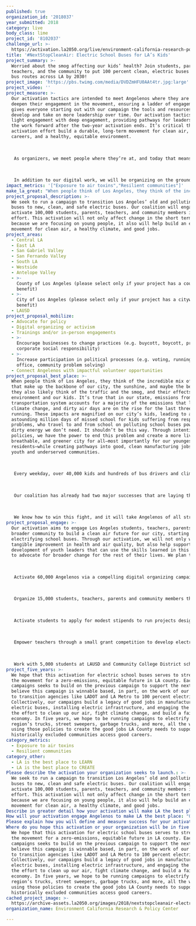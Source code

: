 ```yaml
---
published: true
organization_id: '2018037'
year_submitted: 2018
category: live
body_class: lime
project_id: '8102037'
challenge_url: >-
  https://activation.la2050.org/live/environment-california-research-policy-center/
title: '#NextStopCleanAir: Electric School Buses for LA’s Kids'
project_summary: >-
  Worried about the smog affecting our kids’ health? Join students, parents,
  teachers, and the community to put 100 percent clean, electric buses on school
  bus routes across LA by 2030!
project_image: 'https://pbs.twimg.com/media/DVDZmHFU0AAt4tr.jpg:large'
project_video: ''
project_measure: >-
  Our activation tactics are intended to meet Angelenos where they are at and
  deepen their engagement in the movement, ensuring a ladder of engagement that
  gives everyone starting out with our campaign the tools and resources to
  develop and take on more leadership over time. Our activation tactics combine
  light engagement with deep engagement, providing pathways for leaders to carry
  the work forward after the two-year activation ends. It’s critical that this
  activation effort build a durable, long-term movement for clean air, green
  careers, and a healthy, equitable environment.
   
   
   
   As organizers, we meet people where they’re at, and today that means activating people on social media. Through Facebook, Twitter, and Instagram, along with emails, text messaging, and other digital tools, we will activate Angelenos in a variety of tactics from tweetstorms to petitions, phone calls and more. Engagement means anyone who takes a specific, tangible action, whether it’s signing a petition, volunteering, placing a call, or asking their peers to get involved. 
   
   
   
   In addition to our digital work, we will be organizing on the ground with young people and parents across LA, from the classroom, to events, trainings, workshops, and more. Folks who get involved will be given opportunities to get more engaged. Activation means taking an action at school, at home, or in our communities, whether it be a petition, attending an event, or participating in a workforce development program.
impact_metrics: '["Exposure to air toxins","Resilient communities"]'
make_la_great: "When people think of Los Angeles, they think of the incredible mix of cultures that make up the backbone of our city, the sunshine, and maybe the beach. But they also likely think of the traffic and the smog, and their effects on our environment and our kids. It’s true that in our state, emissions from our transportation system accounts for a majority of the emissions that lead to climate change, and dirty air days are on the rise for the last three years running. These impacts are magnified on our city’s kids, leading to an astounding million days of missed school for kids suffering from respiratory problems, who travel to and from school on polluting school buses powered by dirty energy we don’t need. It shouldn’t be this way. Through intentional policies, we have the power to end this problem and create a more livable, breathable, and greener city for all—most importantly for our youngest residents—while creating pathways into good, clean manufacturing jobs for youth and underserved communities. \r\n \r\n \r\n \r\n Every weekday, over 40,000 kids and hundreds of bus drivers and climb aboard 1,300 school buses around Los Angeles. But what if these school buses were powered by electricity, generated from the sun and the wind? The LA County Electric Bus Coalition is working to convince the Los Angeles Unified School District (LAUSD) to take a critical step towards making our city the best place to live, cleaning up our air and creating a safer, healthier climate for the kids of today and tomorrow by transitioning its old polluting school buses to new, clean and safe electric buses by 2030 or sooner, that are manufactured right here in Southern California. \r\n \r\n \r\n \r\n Our coalition has already had two major successes that are laying the groundwork for an all-electric school bus fleet. First, we convinced LA Metro to make a historic commitment to transition its fleet of more than 2,400 buses to electric buses by 2030. Second, we won a commitment from the LA City Council to transition the Department of Transportation’s 350 buses to electric by 2030 or sooner. Together, both commitments represent more than a quarter of all transit buses in the state.\r\n \r\n \r\n \r\n We know how to win this fight, and it will take Angelenos of all stripes to make it happen. We will activate 100,000 students, teachers, parents and community members in our campaign, engaging them in activations as simple as signing a petition to training a teacher to turn out her students to an event in support of electric buses to engaging young people to monitor air quality on their daily bus commutes. The members of the LA County Electric Bus Coalition are committed to empowering kids to become leaders in their communities and build the movement fighting for a better city for decades to come, cleaning up our air, and creating good jobs for the region."
project_proposal_description: >-
  We seek to run a campaign to transition Los Angeles’ old and polluting school
  buses to new, clean, and safe electric buses. Our coalition will engage and
  activate 100,000 students, parents, teachers, and community members in the
  effort. This activation will not only affect change in the short term, but
  because we are focusing on young people, it also will help build an enduring
  movement for clean air, a healthy climate, and good jobs.
project_areas:
  - Central LA
  - East LA
  - San Gabriel Valley
  - San Fernando Valley
  - South LA
  - Westside
  - Antelope Valley
  - >-
    County of Los Angeles (please select only if your project has a countywide
    benefit)
  - >-
    City of Los Angeles (please select only if your project has a citywide
    benefit)
  - LAUSD
project_proposal_mobilize:
  - Advocate for policy
  - Digital organizing or activism
  - Trainings and/or in-person engagements
  - >-
    Encourage businesses to change practices (e.g. buycott, boycott, promote
    corporate social responsibility)
  - >-
    Increase participation in political processes (e.g. voting, running for
    office, community problem solving)
  - Connect Angelenos with impactful volunteer opportunities
project_proposal_best_place: >-
  When people think of Los Angeles, they think of the incredible mix of cultures
  that make up the backbone of our city, the sunshine, and maybe the beach. But
  they also likely think of the traffic and the smog, and their effects on our
  environment and our kids. It’s true that in our state, emissions from our
  transportation system accounts for a majority of the emissions that lead to
  climate change, and dirty air days are on the rise for the last three years
  running. These impacts are magnified on our city’s kids, leading to an
  astounding million days of missed school for kids suffering from respiratory
  problems, who travel to and from school on polluting school buses powered by
  dirty energy we don’t need. It shouldn’t be this way. Through intentional
  policies, we have the power to end this problem and create a more livable,
  breathable, and greener city for all—most importantly for our youngest
  residents—while creating pathways into good, clean manufacturing jobs for
  youth and underserved communities. 
   
   
   
   Every weekday, over 40,000 kids and hundreds of bus drivers and climb aboard 1,300 school buses around Los Angeles. But what if these school buses were powered by electricity, generated from the sun and the wind? The LA County Electric Bus Coalition is working to convince the Los Angeles Unified School District (LAUSD) to take a critical step towards making our city the best place to live, cleaning up our air and creating a safer, healthier climate for the kids of today and tomorrow by transitioning its old polluting school buses to new, clean and safe electric buses by 2030 or sooner, that are manufactured right here in Southern California. 
   
   
   
   Our coalition has already had two major successes that are laying the groundwork for an all-electric school bus fleet. First, we convinced LA Metro to make a historic commitment to transition its fleet of more than 2,400 buses to electric buses by 2030. Second, we won a commitment from the LA City Council to transition the Department of Transportation’s 350 buses to electric by 2030 or sooner. Together, both commitments represent more than a quarter of all transit buses in the state.
   
   
   
   We know how to win this fight, and it will take Angelenos of all stripes to make it happen. We will activate 100,000 students, teachers, parents and community members in our campaign, engaging them in activations as simple as signing a petition to training a teacher to turn out her students to an event in support of electric buses to engaging young people to monitor air quality on their daily bus commutes. The members of the LA County Electric Bus Coalition are committed to empowering kids to become leaders in their communities and build the movement fighting for a better city for decades to come, cleaning up our air, and creating good jobs for the region.
project_proposal_engage: >-
  Our activation aims to engage Los Angeles students, teachers, parents, and the
  broader community to build a clean air future for our city, starting with
  electrifying school buses. Through our activation, we will not only win a
  tangible improvement in health and air quality, but also help support the
  development of youth leaders that can use the skills learned in this campaign
  to advocate for broader change for the rest of their lives. We plan to:
   
    
   
   Activate 60,000 Angelenos via a compelling digital organizing campaign using our websites, social media, text alerts and more;
   
   
   
   Organize 15,000 students, teachers, parents and community members through on-the-ground trainings and workshops to advocate for a clean, electric bus future; 
   
   
   
   Activate students to apply for modest stipends to run projects designed to activate a combined total of 10,000 peers and parents within their community in support of electric school buses; selected projects, supported by the coalition, will also incorporate scholarships for the most fully realized projects; 
   
   
   
   Empower teachers through a small grant competition to develop electric school bus related projects. Combined, teachers will activate 10,000 students;
   
   
   
   Work with 5,000 students at LAUSD and Community College District schools like Rio Hondo and Antelope Valley to ensure that there is a robust pipeline from historically marginalized communities into careers in transportation electrification.
project_five_years: >-
  We hope that this activation for electric school buses serves to strengthen
  the movement for a zero-emissions, equitable future in LA county. Each of our
  campaigns seeks to build on the previous campaign to support the next. We
  believe this campaign is winnable based, in part, on the work of our coalition
  to transition agencies like LADOT and LA Metro to 100 percent electric buses.
  Collectively, our campaigns build a legacy of good jobs in manufacturing
  electric buses, installing electric infrastructure, and engaging the public in
  the effort to clean up our air, fight climate change, and build a fairer
  economy. In five years, we hope to be running campaigns to electrify the
  region’s trucks, street sweepers, garbage trucks, and more, all the while
  using those policies to create the good jobs LA County needs to support
  historically excluded communities access good careers.
category_metrics:
  - Exposure to air toxins
  - Resilient communities
category_other:
  - LA is the best place to LEARN
  - LA is the best place to CREATE
Please describe the activation your organization seeks to launch.: >-
  We seek to run a campaign to transition Los Angeles’ old and polluting school
  buses to new, clean and safe electric buses. Our coalition will engage and
  activate 100,000 students, parents, teachers, and community members in the
  effort. This activation will not only affect change in the short term, but
  because we are focusing on young people, it also will help build an enduring
  movement for clean air, a healthy climate, and good jobs.
Describe in greater detail how your activation will make LA the best place?: "When people think of Los Angeles, they think of the incredible mix of cultures that make up the backbone of our city, the sunshine, and maybe the beach. But they also likely think of the traffic and the smog, and their effects on our environment and our kids. It’s true that in our state, emissions from our transportation system accounts for a majority of the emissions that lead to climate change, and dirty air days are on the rise for the last three years running. These impacts are magnified on our city’s kids, leading to an astounding million days of missed school for kids suffering from respiratory problems, who travel to and from school on polluting school buses powered by dirty energy we don’t need. It shouldn’t be this way. Through intentional policies, we have the power to end this problem and create a more livable, breathable, and greener city for all—most importantly for our youngest residents—while creating pathways into good, clean manufacturing jobs for youth and underserved communities. \r\n\r\nEvery weekday, over 40,000 kids and hundreds of bus drivers and climb aboard 1,300 school buses around Los Angeles. But what if these school buses were powered by electricity, generated from the sun and the wind? The LA County Electric Bus Coalition is working to convince the Los Angeles Unified School District (LAUSD) to take a critical step towards making our city the best place to live, cleaning up our air and creating a safer, healthier climate for the kids of today and tomorrow by transitioning its old polluting school buses to new, clean and safe electric buses by 2030 or sooner, that are manufactured right here in Southern California. \r\n\r\nOur coalition has already had two major successes that are laying the groundwork for an all-electric school bus fleet. First, we convinced LA Metro to make a historic commitment to transition its fleet of more than 2,400 buses to electric buses by 2030. Second, we won a commitment from the LA City Council to transition the Department of Transportation’s 350 buses to electric by 2030 or sooner. Together, both commitments represent more than a quarter of all transit buses in the state.\r\n\r\nWe know how to win this fight, and it will take Angelenos of all stripes to make it happen. We will activate 100,000 students, teachers, parents and community members in our campaign, engaging them in activations as simple as signing a petition to training a teacher to turn out her students to an event in support of electric buses to engaging young people to monitor air quality on their daily bus commutes. The members of the LA County Electric Bus Coalition are committed to empowering kids to become leaders in their communities and build the movement fighting for a better city for decades to come, cleaning up our air, and creating good jobs for the region.\r\n"
How will your activation engage Angelenos to make LA the best place: "Our activation aims to engage Los Angeles students, teachers, parents, and the broader community to build a clean air future for our city, starting with electrifying school buses. Through our activation, we will not only win a tangible improvement in health and air quality, but also help support the development of youth leaders that can use the skills learned in this campaign to advocate for broader change for the rest of their lives. We plan to:\r\n \r\nActivate 60,000 Angelenos via a compelling digital organizing campaign using our websites, social media, text alerts and more;\r\n\r\nOrganize 15,000 students, teachers, parents and community members through on-the-ground trainings and workshops to advocate for a clean, electric bus future; \r\n\r\nActivate students to apply for modest stipends to run projects designed to activate a combined total of 10,000 peers and parents within their community in support of electric school buses; selected projects, supported by the coalition, will also incorporate scholarships for the most fully realized projects; \r\n\r\nEmpower teachers through a small grant competition to develop electric school bus related projects. Combined, teachers will activate 10,000 students;\r\n\r\nWork with 5,000 students at LAUSD and Community College District schools like Rio Hondo and Antelope Valley to ensure that there is a robust pipeline from historically marginalized communities into careers in transportation electrification.\r\n"
Please explain how you will define and measure success for your activation.: "Our activation tactics are intended to meet Angelenos where they are at and deepen their engagement in the movement, ensuring a ladder of engagement that gives everyone starting out with our campaign the tools and resources to develop and take on more leadership over time. Our activation tactics combine light engagement with deep engagement, providing pathways for leaders to carry the work forward after the two-year activation ends. It’s critical that this activation effort build a durable, long-term movement for clean air, green careers, and a healthy, equitable environment.\r\n\r\nAs organizers, we meet people where they’re at, and today that means activating people on social media. Through Facebook, Twitter, and Instagram, along with emails, text messaging, and other digital tools, we will activate Angelenos in a variety of tactics from tweetstorms to petitions, phone calls and more. Engagement means anyone who takes a specific, tangible action, whether it’s signing a petition, volunteering, placing a call, or asking their peers to get involved. \r\n\r\nIn addition to our digital work, we will be organizing on the ground with young people and parents across LA, from the classroom, to events, trainings, workshops, and more. Folks who get involved will be given opportunities to get more engaged. Activation means taking an action at school, at home, or in our communities, whether it be a petition, attending an event, or participating in a workforce development program."
Where do you hope this activation or your organization will be in five years?: >-
  We hope that this activation for electric school buses serves to strengthen
  the movement for a zero-emissions, equitable future in LA county. Each of our
  campaigns seeks to build on the previous campaign to support the next. We
  believe this campaign is winnable based, in part, on the work of our coalition
  to transition agencies like LADOT and LA Metro to 100 percent electric buses.
  Collectively, our campaigns build a legacy of good jobs in manufacturing
  electric buses, installing electric infrastructure, and engaging the public in
  the effort to clean up our air, fight climate change, and build a fairer
  economy. In five years, we hope to be running campaigns to electrify the
  region’s trucks, street sweepers, garbage trucks, and more, all the while
  using those policies to create the good jobs LA County needs to support
  historically excluded communities access good careers.
cached_project_image: >-
  https://archive-assets.la2050.org/images/2018/nextstopcleanair-electric-school-buses-for-las-kids/pbs.twimg.com/media/DVDZmHFU0AAt4tr.jpg:large.jpg
organization_name: Environment California Research & Policy Center

---
```

